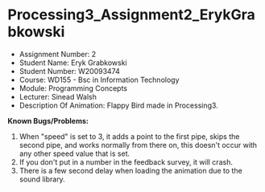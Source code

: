 # Processing3_Assignment2_ErykGrabkowski

 - Assignment Number: 2
 - Student Name: Eryk Grabkowski
 - Student Number: W20093474
 - Course: WD155 - Bsc in Information Technology
 - Module: Programming Concepts
 - Lecturer: Sinead Walsh
 - Description Of Animation: Flappy Bird made in Processing3.
 
**Known Bugs/Problems:**  
 1. When "speed" is set to 3, it adds a point to the first pipe, skips
    the second pipe, and works normally from there on, this doesn't
    occur with any other speed value that is set.
 2. If you don't put in a number in the feedback survey, it will crash.
 3. There is a few second delay when loading the animation due to the
    sound library.
